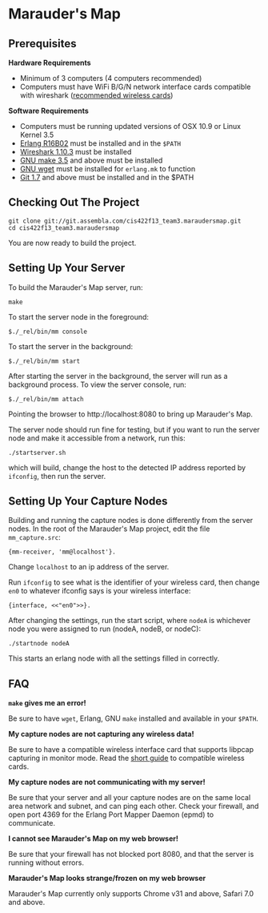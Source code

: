 Marauder's Map
==============

Prerequisites
-------------

**Hardware Requirements**

* Minimum of 3 computers (4 computers recommended)
* Computers must have WiFi B/G/N network interface cards compatible with
	wireshark ([recommended wireless cards](http://www.aircrack-ng.org/doku.php?id=faq#what_is_the_best_wireless_card_to_buy))

**Software Requirements**

* Computers must be running updated versions of OSX 10.9 or Linux Kernel 3.5
* [Erlang R16B02](https://www.erlang-solutions.com/downloads/download-erlang-otp) 
	must be installed and in the `$PATH`
* [Wireshark 1.10.3](http://www.wireshark.org/download.html) must be installed
* [GNU make 3.5](http://www.gnu.org/software/make/) and above must be installed
* [GNU wget](http://www.gnu.org/software/wget/) must be installed for `erlang.mk`
	to function 
* [Git 1.7](http://git-scm.com/downloads) and above must be installed and in the
	$PATH

Checking Out The Project
------------------------

	git clone git://git.assembla.com/cis422f13_team3.maraudersmap.git
	cd cis422f13_team3.maraudersmap

You are now ready to build the project.

Setting Up Your Server
----------------------

To build the Marauder's Map server, run:

	make

To start the server node in the foreground:

	$./_rel/bin/mm console

To start the server in the background:

	$./_rel/bin/mm start

After starting the server in the background, the server will run as a background
process. To view the server console, run:

	$./_rel/bin/mm attach

Pointing the browser to http://localhost:8080 to bring up Marauder's Map.

The server node should run fine for testing, but if you want to run the server
node and make it accessible from a network, run this:

	./startserver.sh

which will build, change the host to the detected IP address reported by 
`ifconfig`, then run the server.

Setting Up Your Capture Nodes
-----------------------------

Building and running the capture nodes is done differently from the server nodes.
In the root of the Marauder's Map project, edit the file `mm_capture.src`:

	{mm-receiver, 'mm@localhost'}.

Change `localhost` to an ip address of the server.

Run `ifconfig` to see what is the identifier of your wireless card, then change `en0` to whatever ifconfig says is your wireless interface:

	{interface, <<"en0">>}.

After changing the settings, run the start script, where `nodeA` is whichever node you were assigned to run (nodeA, nodeB, or nodeC):

	./startnode nodeA

This starts an erlang node with all the settings filled in correctly.

FAQ
---

**`make` gives me an error!**

Be sure to have `wget`, Erlang, GNU `make` installed and available in your `$PATH`.

**My capture nodes are not capturing any wireless data!**

Be sure to have a compatible wireless interface card that supports libpcap
capturing in monitor mode. Read the [short guide](http://www.aircrack-ng.org/doku.php?id=faq#what_is_the_best_wireless_card_to_buy)
to compatible wireless cards.

**My capture nodes are not communicating with my server!**

Be sure that your server and all your capture nodes are on the same local area
network and subnet, and can ping each other. Check your firewall, and open port
4369 for the Erlang Port Mapper Daemon (epmd) to communicate.

**I cannot see Marauder's Map on my web browser!**

Be sure that your firewall has not blocked port 8080, and that the server is 
running without errors.

**Marauder's Map looks strange/frozen on my web browser**

Marauder's Map currently only supports Chrome v31 and above, Safari 7.0 and
above.